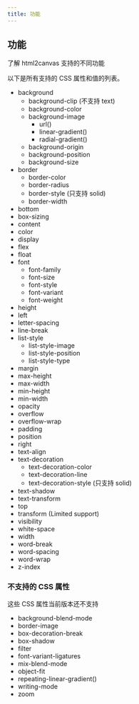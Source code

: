 ```yaml
---
title: 功能
---
```


## 功能

了解 html2canvas 支持的不同功能

以下是所有支持的 CSS 属性和值的列表。

- background
  - background-clip (不支持 text)
  - background-color
  - background-image
    - url()
    - linear-gradient()
    - radial-gradient()
  - background-origin
  - background-position
  - background-size
- border
  - border-color
  - border-radius
  - border-style (只支持 solid)
  - border-width
- bottom
- box-sizing
- content
- color
- display
- flex
- float
- font
  - font-family
  - font-size
  - font-style
  - font-variant
  - font-weight
- height
- left
- letter-spacing
- line-break
- list-style
  - list-style-image
  - list-style-position
  - list-style-type
- margin
- max-height
- max-width
- min-height
- min-width
- opacity
- overflow
- overflow-wrap
- padding
- position
- right
- text-align
- text-decoration
  - text-decoration-color
  - text-decoration-line
  - text-decoration-style (只支持 solid)
- text-shadow
- text-transform
- top
- transform (Limited support)
- visibility
- white-space
- width
- word-break
- word-spacing
- word-wrap
- z-index

### 不支持的 CSS 属性

这些 CSS 属性当前版本还不支持

- background-blend-mode
- border-image
- box-decoration-break
- box-shadow
- filter
- font-variant-ligatures
- mix-blend-mode
- object-fit
- repeating-linear-gradient()
- writing-mode
- zoom
